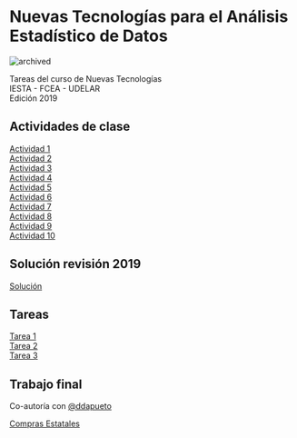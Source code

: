 # Nuevas Tecnologías para el Análisis Estadístico de Datos

![archived](https://img.shields.io/badge/lifecycle-archived-red.svg)


Tareas del curso de Nuevas Tecnologías  
IESTA - FCEA - UDELAR  
Edición 2019  

## Actividades de clase

[Actividad 1](https://github.com/daczarne/stat_nt/blob/master/Actividad01/Actividad1.pdf)  
[Actividad 2](https://github.com/daczarne/stat_nt/blob/master/Actividad02/Actividad2.pdf)  
[Actividad 3](https://github.com/daczarne/stat_nt/blob/master/Actividad03/Actividad3.pdf)  
[Actividad 4](https://github.com/daczarne/stat_nt/blob/master/Actividad04/Actividad4.pdf)  
[Actividad 5](https://github.com/daczarne/stat_nt/blob/master/Actividad05/Actividad5.pdf)  
[Actividad 6](https://github.com/daczarne/stat_nt/blob/master/Actividad06/actividad_6.pdf)  
[Actividad 7](https://github.com/daczarne/stat_nt/blob/master/Actividad07/actividad_7.pdf)  
[Actividad 8](https://github.com/daczarne/stat_nt/blob/master/Actividad08/Actividad8.pdf)  
[Actividad 9](https://github.com/daczarne/stat_nt/blob/master/Actividad09/Actividad9.pdf)  
[Actividad 10](https://github.com/daczarne/stat_nt/blob/master/Actividad10/Actividad_Shiny.pdf)  

## Solución revisión 2019

[Solución](https://github.com/daczarne/stat_nt/blob/master/Revision/revision.pdf)

## Tareas

[Tarea 1](https://github.com/daczarne/stat_nt/blob/master/Tarea1/Tarea1.pdf)  
[Tarea 2](https://github.com/daczarne/stat_nt/blob/master/Tarea2/Tarea_2.pdf)  
[Tarea 3](https://github.com/daczarne/stat_nt/blob/master/Tarea3/tarea3_sol.pdf)  

## Trabajo final

Co-autoría con [@ddapueto](https://github.com/ddapueto)

[Compras Estatales](https://github.com/daczarne/stat_nt/tree/master/workGroup_Stat)
